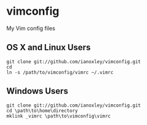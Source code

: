 vimconfig
=========
My Vim config files

OS X and Linux Users
--------------------
    git clone git://github.com/ianoxley/vimconfig.git
    cd
    ln -s /path/to/vimconfig/vimrc ~/.vimrc

Windows Users
-------------
    git clone git://github.com/ianoxley/vimconfig.git 
    cd \path\to\home\directory
    mklink _vimrc \path\to\vimconfig\vimrc

